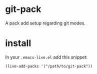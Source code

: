 git-pack
========

A pack add setup regarding git modes.

# install

In your `.emacs-live.el` add this snippet:
```elisp
(live-add-packs '("/path/to/git-pack"))
```
